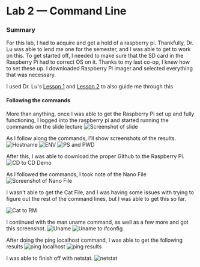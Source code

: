 # Lab 2 — Command Line

### Summary
For this lab, I had to acquire and get a hold of a raspberry pi. Thankfully, Dr. Lu was able to lend me one for the semester, and I was able to get to work on this. To get started off, I needed to make sure that the SD card in the Raspberry Pi had to correct OS on it. Thanks to my last co-op, I knew how to set these up. I downloaded    Raspberry Pi imager and selected everything that was necessary.

I used Dr. Lu's [Lesson 1](https://github.com/kevinwlu/iot/tree/master/lesson1) and [Lesson 2](https://github.com/kevinwlu/iot/tree/master/lesson2) to also guide me through this

#### Following the commands
More than anything, once I was able to get the Raspberry Pi set up and fully functioning, I logged into the raspberry pi and started running the commands on the slide lecture
![Screenshot of slide](https://github.com/StevenAponte815/CPE322/assets/85426937/be08ba30-ee46-4d3d-9847-9d33bc9bb943)

As I follow along the commands, I'll show screenshots of the results.
![Hostname](https://github.com/StevenAponte815/CPE322/assets/85426937/2ad12242-8da0-46e8-92ec-f4204c20b6fd)
![ENV](https://github.com/StevenAponte815/CPE322/assets/85426937/5d0c8004-fcad-42cc-86ce-f5340dbbb785)
![PS and PWD](https://github.com/StevenAponte815/CPE322/assets/85426937/c21e1ce8-5415-4640-9524-c8cb7628e630)

After this, I was able to download the proper Github to the Raspberry Pi.
![CD to CD Demo](https://github.com/StevenAponte815/CPE322/assets/85426937/d9181b94-ae08-42fa-9b3b-996a27f274de)

As I followed the commands, I took note of the Nano File
![Screenshot of Nano File](https://github.com/StevenAponte815/CPE322/assets/85426937/0d3fc62d-1bd6-4e40-aed3-b27446b9b067)

I wasn't able to get the Cat File, and I was having some issues with trying to figure out the rest of the command lines, but I was able to get this so far.

![Cat to RM](https://github.com/StevenAponte815/CPE322/assets/85426937/ef801343-485c-455a-b2fa-99a2ce201985)

I continued with the man uname command, as well as a few more and got this screenshot.
![Uname](https://github.com/StevenAponte815/CPE322/assets/85426937/279cdfd4-1e4d-455e-b886-c740e24f1545)
![Uname to ifconfig](https://github.com/StevenAponte815/CPE322/assets/85426937/4a039a3f-c906-41ce-ad71-96a92c089bd5)

After doing the ping localhost command, I was able to get the following results
![ping localhost](https://github.com/StevenAponte815/CPE322/assets/85426937/02c61d12-782c-4eb5-8c4d-9c7cb3cc0257)
![ping results](https://github.com/StevenAponte815/CPE322/assets/85426937/e0788248-fab3-4d48-96c6-966212097195)

I was able to finish off with netstat.
![netstat](https://github.com/StevenAponte815/CPE322/assets/85426937/6cc8d08b-fc87-4ad0-b095-aca6aca7e1c5)




